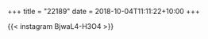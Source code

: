 +++
title       = "22189"
date        = 2018-10-04T11:11:22+10:00
+++

{{< instagram BjwaL4-H3O4 >}}